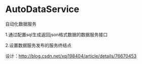 # AutoDataService
自动化数据服务

1.通过配置sql生成返回json格式数据的数据服务接口

2.设置数据服务发布的服务终结点

设计：http://blog.csdn.net/xqj198404/article/details/76670453
